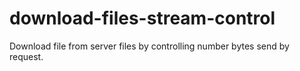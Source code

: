 # download-files-stream-control
Download file from server files by controlling number bytes send by request.

